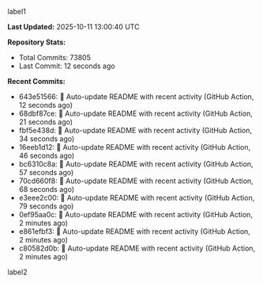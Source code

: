 
label1 
<!-- ACTIVITY_START -->
**Last Updated:** 2025-10-11 13:00:40 UTC

**Repository Stats:**
- Total Commits: 73805
- Last Commit: 12 seconds ago

**Recent Commits:**
- 643e51566: 🤖 Auto-update README with recent activity (GitHub Action, 12 seconds ago)
- 68dbf87ce: 🤖 Auto-update README with recent activity (GitHub Action, 21 seconds ago)
- fbf5e438d: 🤖 Auto-update README with recent activity (GitHub Action, 34 seconds ago)
- 16eeb1d12: 🤖 Auto-update README with recent activity (GitHub Action, 46 seconds ago)
- bc6310c8a: 🤖 Auto-update README with recent activity (GitHub Action, 57 seconds ago)
- 70cd660f8: 🤖 Auto-update README with recent activity (GitHub Action, 68 seconds ago)
- e3eee2c00: 🤖 Auto-update README with recent activity (GitHub Action, 79 seconds ago)
- 0ef95aa0c: 🤖 Auto-update README with recent activity (GitHub Action, 2 minutes ago)
- e861efbf3: 🤖 Auto-update README with recent activity (GitHub Action, 2 minutes ago)
- c80582d0b: 🤖 Auto-update README with recent activity (GitHub Action, 2 minutes ago)
<!-- ACTIVITY_END -->

label2
